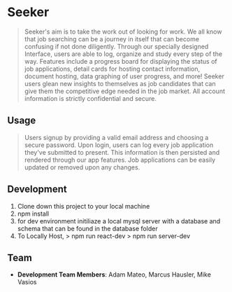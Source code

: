 # Seeker

> Seeker's aim is to take the work out of looking for work. We all know that job searching can be a journey in itself that can become confusing if not done diligently. Through our specially designed Interface, users are able to log, organize and study every step of the way. Features include a progress board for displaying the status of job applications, detail cards for hosting contact information, document hosting, data graphing of user progress, and more! Seeker users glean new insights to themselves as job candidates that can give them the competitive edge needed in the job market.
All account information is strictly confidential and secure.

## Usage

> Users signup by providing a valid email address and choosing a secure password. Upon login, users can log every job application they've submitted to present. This information is then persisted and rendered through our app features. Job applications can be easily updated or removed upon any changes.

## Development

1. Clone down this project to your local machine
2. npm install
3. for dev environment initiliaze a local mysql server with a database and schema that can be found
   in the database folder
4. To Locally Host,
         >  npm run react-dev
          > npm run server-dev

## Team

 - __Development Team Members__: Adam Mateo, Marcus Hausler, Mike Vasios
